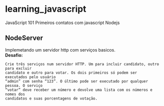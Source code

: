 # learning_javascript
JavaScript 101
Primeiros contatos com javascript Nodejs

## NodeServer
Implemetando um servidor http com serviços basicos.  
**Desafio:**

```
Crie três serviços num servidor HTTP. Um para incluir candidato, outro para excluir
candidato e outro para votar. Os dois primeiros só podem ser executados pelo usuário
“admin” com senha “123”. O último pode ser executado por qualquer pessoa. O serviço
“votar” deve receber um número e devolve uma lista com os números e nomes dos
candidatos e suas porcentagens de votação.
```